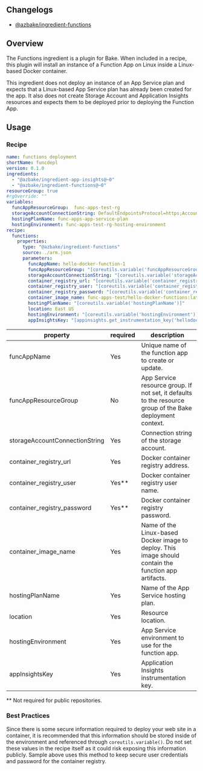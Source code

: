 ## Changelogs
* [@azbake/ingredient-functions](./CHANGELOG.md)

## Overview

The Functions ingredient is a plugin for Bake.  When included in a recipe, this plugin will install an instance of a Function App on Linux inside a Linux-based Docker container. 

This ingredient does not deploy an instance of an App Service plan and expects that a Linux-based App Service plan has already been created for the app. It also does not create Storage Account and Application Insights resources and expects them to be deployed prior to deploying the Function App.

## Usage

### Recipe
```yaml
name: functions deployment
shortName: funcdepl
version: 0.1.0
ingredients:
  - "@azbake/ingredient-app-insights@~0"
  - "@azbake/ingredient-functions@~0"
resourceGroup: true
#rgOverride: "" 
variables:
  funcAppResourceGroup:  func-apps-test-rg
  storageAccountConnectionString: DefaultEndpointsProtocol=https;AccountName=funcappsstorageaccount;AccountKey=***;EndpointSuffix=core.windows.net
  hostingPlanName: func-apps-app-service-plan
  hostingEnvironment: func-apps-test-rg-hosting-environment
recipe:
  functions:
    properties:
      type: "@azbake/ingredient-functions"
      source: ./arm.json
      parameters:
        funcAppName: hello-docker-function-1
        funcAppResourceGroup: "[coreutils.variable('funcAppResourceGroup')]"
        storageAccountConnectionString: "[coreutils.variable('storageAccountConnectionString')]"
        container_registry_url: "[coreutils.variable('container_registry_url')]"
        container_registry_user: "[coreutils.variable('container_registry_user')]"
        container_registry_password: "[coreutils.variable('container_registry_password')]"
        container_image_name: func-apps-test/hello-docker-functions:latest
        hostingPlanName: "[coreutils.variable('hostingPlanName')]"
        location: East US
        hostingEnvironment: "[coreutils.variable('hostingEnvironment')]"
        appInsightsKey: "[appinsights.get_instrumentation_key('hellodockerfunctions','appinsights')]"
```


|property|required|description|
|---------|--------|-----------|
| funcAppName | Yes | Unique name of the function app to create or update. |
| funcAppResourceGroup | No | App Service resource group. If not set, it defaults to the resource group of the Bake deployment context. |
| storageAccountConnectionString | Yes | Connection string of the storage account. |
| container_registry_url | Yes | Docker container registry address. |
| container_registry_user | Yes** | Docker container registry user name. |
| container_registry_password | Yes** | Docker container registry password. |
| container_image_name | Yes | Name of the Linux-based Docker image to deploy. This image should contain the function app artifacts. |
| hostingPlanName | Yes | Name of the App Service hosting plan. |
| location | Yes | Resource location. |
| hostingEnvironment | Yes | App Service environment to use for the function app. |
| appInsightsKey | Yes | Application Insights instrumentation key. |

** Not required for public repositories.



### Best Practices
Since there is some secure information required to deploy your web site in a container, it is recommended that this information should be stored inside of the environment and referenced through ``coreutils.variable()``.  Do not set these values in the recipe itself as it could risk exposing this information publicly. Sample above uses this method to keep secure user credentials and password for the container registry.
